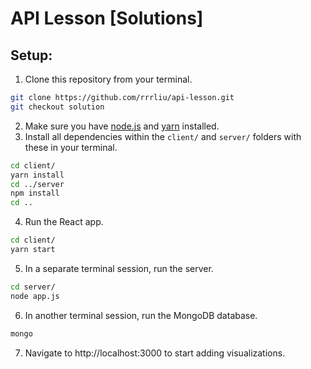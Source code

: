 # API Lesson [Solutions]

## Setup:
1. Clone this repository from your terminal.
```bash
git clone https://github.com/rrrliu/api-lesson.git
git checkout solution
```
2. Make sure you have [node.js](https://nodejs.org/en/download/ "Download Node.js") and [yarn](https://classic.yarnpkg.com/en/docs/install/ "Download Yarn") installed.
3. Install all dependencies within the `client/` and `server/` folders with these in your terminal.
```bash
cd client/
yarn install
cd ../server
npm install
cd ..
```
4. Run the React app.
```bash
cd client/
yarn start
```
5. In a separate terminal session, run the server.
```bash
cd server/
node app.js
```
6. In another terminal session, run the MongoDB database.
```bash
mongo
```
7. Navigate to http://localhost:3000 to start adding visualizations.
